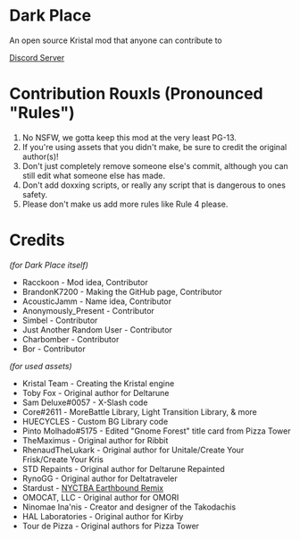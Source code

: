 # Dark Place
An open source Kristal mod that anyone can contribute to

[Discord Server](https://discord.gg/B2scNCB2)

# Contribution Rouxls (Pronounced "Rules")
1. No NSFW, we gotta keep this mod at the very least PG-13.
2. If you're using assets that you didn't make, be sure to credit the original author(s)!
3. Don't just completely remove someone else's commit, although you can still edit what someone else has made.
4. Don't add doxxing scripts, or really any script that is dangerous to ones safety.
5. Please don't make us add more rules like Rule 4 please.

# Credits
*(for Dark Place itself)*
* Racckoon - Mod idea, Contributor
* BrandonK7200 - Making the GitHub page, Contributor
* AcousticJamm - Name idea, Contributor
* Anonymously_Present - Contributor
* Simbel - Contributor
* Just Another Random User - Contributor
* Charbomber - Contributor
* Bor - Contributor

*(for used assets)*
* Kristal Team - Creating the Kristal engine
* Toby Fox - Original author for Deltarune
* Sam Deluxe#0057 - X-Slash code
* Cоrе#2611 - MoreBattle Library, Light Transition Library, & more
* HUECYCLES - Custom BG Library code
* Pinto Molhado#5175 - Edited "Gnome Forest" title card from Pizza Tower
* TheMaximus - Original author for Ribbit
* RhenaudTheLukark - Original author for Unitale/Create Your Frisk/Create Your Kris
* STD Repaints - Original author for Deltarune Repainted
* RynoGG - Original author for Deltatraveler
* Stardust - [NYCTBA Earthbound Remix](https://soundcloud.com/speedwaystardst/nows-your-chance-to-be-a-earthbound-remix)
* OMOCAT, LLC - Original author for OMORI
* Ninomae Ina'nis - Creator and designer of the Takodachis
* HAL Laboratories - Original author for Kirby
* Tour de Pizza - Original authors for Pizza Tower
